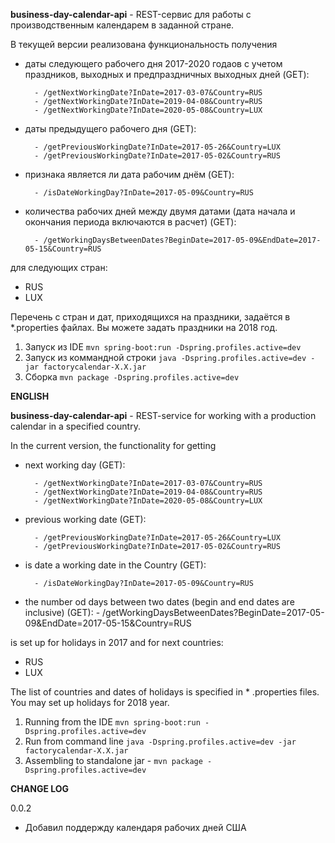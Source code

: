 **business-day-calendar-api** - REST-сервис для работы с производственным календарем в заданной стране.

В текущей версии реализована функциональность получения
- даты следующего рабочего дня 2017-2020 годаов с учетом праздников, выходных и предпраздничных выходных дней (GET):

        - /getNextWorkingDate?InDate=2017-03-07&Country=RUS
        - /getNextWorkingDate?InDate=2019-04-08&Country=RUS
        - /getNextWorkingDate?InDate=2020-05-08&Country=LUX
        
- даты предыдущего рабочего дня (GET):

        - /getPreviousWorkingDate?InDate=2017-05-26&Country=LUX
        - /getPreviousWorkingDate?InDate=2017-05-02&Country=RUS 
               
- признака является ли дата рабочим днём (GET):
 
        - /isDateWorkingDay?InDate=2017-05-09&Country=RUS

- количества рабочих дней между двумя датами (дата начала и окончания периода включаются в расчет) (GET):

        - /getWorkingDaysBetweenDates?BeginDate=2017-05-09&EndDate=2017-05-15&Country=RUS
для следующих стран:
- RUS
- LUX

Перечень с стран и дат, приходящихся на праздники, задаётся в *.properties файлах. Вы можете задать праздники на 2018 год.


1. Запуск из IDE `mvn spring-boot:run -Dspring.profiles.active=dev`
2. Запуск из коммандной строки `java -Dspring.profiles.active=dev -jar factorycalendar-X.X.jar`
3. Сборка `mvn package -Dspring.profiles.active=dev`


**ENGLISH**

**business-day-calendar-api** - REST-service for working with a production calendar in a specified country.

In the current version, the functionality for getting 
- next working day (GET):

        - /getNextWorkingDate?InDate=2017-03-07&Country=RUS
        - /getNextWorkingDate?InDate=2019-04-08&Country=RUS
        - /getNextWorkingDate?InDate=2020-05-08&Country=LUX
- previous working date (GET):

        - /getPreviousWorkingDate?InDate=2017-05-26&Country=LUX
        - /getPreviousWorkingDate?InDate=2017-05-02&Country=RUS 
        
- is date a working date in the Country (GET):

        - /isDateWorkingDay?InDate=2017-05-09&Country=RUS
        
- the number od days between two dates (begin and end dates are inclusive) (GET):
        - /getWorkingDaysBetweenDates?BeginDate=2017-05-09&EndDate=2017-05-15&Country=RUS
        
is set up for holidays in 2017 and for next countries:
- RUS
- LUX

The list of countries and dates of holidays is specified in * .properties files. You may set up holidays for 2018 year.


1. Running from the IDE `mvn spring-boot:run -Dspring.profiles.active=dev`
2. Run from command line `java -Dspring.profiles.active=dev -jar factorycalendar-X.X.jar`
3. Assembling to standalone jar - `mvn package -Dspring.profiles.active=dev`


**CHANGE LOG**

0.0.2
- Добавил поддержду календаря рабочих дней США